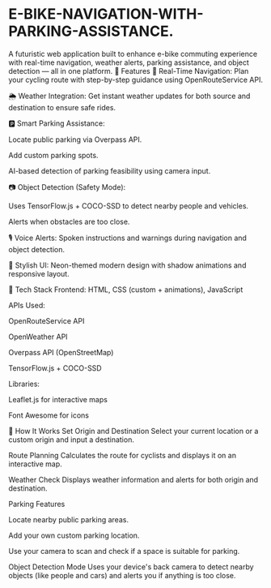 # E-BIKE-NAVIGATION-WITH-PARKING-ASSISTANCE.
A futuristic web application built to enhance e-bike commuting experience with real-time navigation, weather alerts, parking assistance, and object detection — all in one platform.
🌟 Features
📍 Real-Time Navigation: Plan your cycling route with step-by-step guidance using OpenRouteService API.

🌦 Weather Integration: Get instant weather updates for both source and destination to ensure safe rides.

🅿️ Smart Parking Assistance:

Locate public parking via Overpass API.

Add custom parking spots.

AI-based detection of parking feasibility using camera input.

📷 Object Detection (Safety Mode):

Uses TensorFlow.js + COCO-SSD to detect nearby people and vehicles.

Alerts when obstacles are too close.

🎙️ Voice Alerts: Spoken instructions and warnings during navigation and object detection.

🧠 Stylish UI: Neon-themed modern design with shadow animations and responsive layout.

🧪 Tech Stack
Frontend: HTML, CSS (custom + animations), JavaScript

APIs Used:

OpenRouteService API

OpenWeather API

Overpass API (OpenStreetMap)

TensorFlow.js + COCO-SSD

Libraries:

Leaflet.js for interactive maps

Font Awesome for icons

🧭 How It Works
Set Origin and Destination
Select your current location or a custom origin and input a destination.

Route Planning
Calculates the route for cyclists and displays it on an interactive map.

Weather Check
Displays weather information and alerts for both origin and destination.

Parking Features

Locate nearby public parking areas.

Add your own custom parking location.

Use your camera to scan and check if a space is suitable for parking.

Object Detection Mode
Uses your device's back camera to detect nearby objects (like people and cars) and alerts you if anything is too close.


